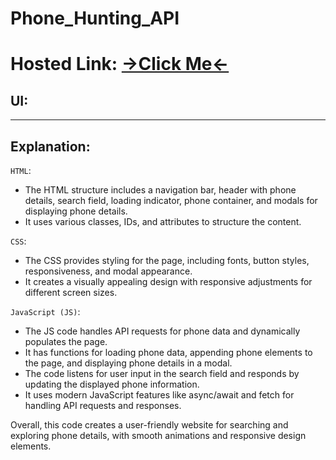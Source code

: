 # Phone_Hunting_API
# Hosted Link: [→Click Me←](https://mayankkatheriya.github.io/Phone_Hunting_API/)

## UI:


---

## Explanation:

`HTML`:

* The HTML structure includes a navigation bar, header with phone details, search field, loading indicator, phone container, and modals for displaying phone details.
* It uses various classes, IDs, and attributes to structure the content.

`CSS`:

* The CSS provides styling for the page, including fonts, button styles, responsiveness, and modal appearance.
* It creates a visually appealing design with responsive adjustments for different screen sizes.

`JavaScript (JS)`:

* The JS code handles API requests for phone data and dynamically populates the page.
* It has functions for loading phone data, appending phone elements to the page, and displaying phone details in a modal.
* The code listens for user input in the search field and responds by updating the displayed phone information.
* It uses modern JavaScript features like async/await and fetch for handling API requests and responses.

Overall, this code creates a user-friendly website for searching and exploring phone details, with smooth animations and responsive design elements.
